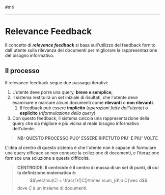 #mri 
___
# **Relevance Feedback**
Il concetto di ***relevance feedback*** si basa sull'utilizzo del feedback fornito dall'utente sulla rilevanza dei documenti per migliorare la rappresentazione del bisogno informativo.
## **Il processo**
Il relevance feedback segue due passaggi iterativi:
1. L'utente deve porre una query, **breve e semplice**;
2. Il sistema restituirà un set iniziale di risultati, che l'utente deve esaminare e marcare alcuni documenti come **rilevanti** o **non rilevanti**.
	1. Il feedback può essere **implicito** (*operazioni fatte dall'utente*) o **esplicito** (*riformulazione della query*)
3. Con questo feedback, il sistema calcola una rappresentazione della query che sia migliore e più vicina al reale bisogno informativo dell'utente.

> **NB: QUESTO PROCESSO PUO' ESSERE RIPETUTO PIU' E PIU' VOLTE**

L'idea al centro di questo sistema è che l'utente non è capace di formulare una query efficace se non conosce la collezione di documenti, e l'iterazione fornisce una soluzione a questa difficoltà.

> **CENTROIDE: Il centroide è il centro di massa di un set di punti, di cui la definizione matematica è:**
> $$\vec\mu(C) = \frac{1}{|C|}\times \sum_{d\in C}\vec d$$
> dove $C$ è un insieme di documenti.



